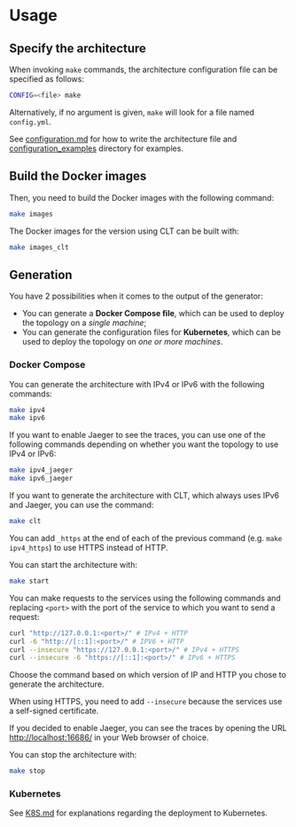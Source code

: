 # Usage

## Specify the architecture

When invoking `make` commands, the architecture configuration file can be specified as follows:
```bash
CONFIG=<file> make
```

Alternatively, if no argument is given, `make` will look for a file named `config.yml`.

See [configuration.md](./configuration.md) for how to write the architecture file and [configuration_examples](./configuration_examples) directory for examples.

## Build the Docker images

Then, you need to build the Docker images with the following command:
```bash
make images
```

The Docker images for the version using CLT can be built with:
```bash
make images_clt
```

## Generation

You have 2 possibilities when it comes to the output of the generator:

- You can generate a **Docker Compose file**, which can be used to deploy the topology on a *single machine*;
- You can generate the configuration files for **Kubernetes**, which can be used to deploy the topology on *one or more machines*.

### Docker Compose

You can generate the architecture with IPv4 or IPv6 with the following commands:
```bash
make ipv4
make ipv6
```

If you want to enable Jaeger to see the traces, you can use one of the following commands depending on whether you want the topology to use IPv4 or IPv6:
```bash
make ipv4_jaeger
make ipv6_jaeger
```

If you want to generate the architecture with CLT, which always uses IPv6 and Jaeger, you can use the command:
```bash
make clt
```

You can add `_https` at the end of each of the previous command (e.g. `make ipv4_https`) to use HTTPS instead of HTTP.

You can start the architecture with:
```bash
make start
```

You can make requests to the services using the following commands and replacing `<port>` with the port of the service to which you want to send a request:
```bash
curl "http://127.0.0.1:<port>/" # IPv4 + HTTP
curl -6 "http://[::1]:<port>/" # IPV6 + HTTP
curl --insecure "https://127.0.0.1:<port>/" # IPv4 + HTTPS
curl --insecure -6 "https://[::1]:<port>/" # IPv6 + HTTPS
```

Choose the command based on which version of IP and HTTP you chose to generate the architecture.

When using HTTPS, you need to add `--insecure` because the services use a self-signed certificate.

If you decided to enable Jaeger, you can see the traces by opening the URL [http://localhost:16686/](http://localhost:16686/) in your Web browser of choice.

You can stop the architecture with:
```bash
make stop
```

### Kubernetes

See [K8S.md](./K8S.md) for explanations regarding the deployment to Kubernetes.
